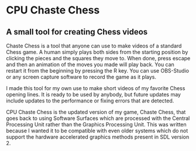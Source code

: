# CPU Chaste Chess

## A small tool for creating Chess videos

​Chaste Chess is a tool that anyone can use to make videos of a standard Chess game. A human simply plays both sides from the starting position by clicking the pieces and the squares they move to. When done, press escape and then an animation of the moves you made will play back. You can restart it from the beginning by pressing the R key. You can use OBS-Studio or any screen capture software to record the game as it plays.

I made this tool for my own use to make short videos of my favorite Chess opening lines. It is ready to be used by anybody, but future updates may include updates to the performance or fixing errors that are detected.

CPU Chaste Chess is the updated version of my game, Chaste Chess, that goes back to using Software Surfaces which are processed with the Central Processing Unit rather than the Graphics Processing Unit. This was written because I wanted it to be compatible with even older systems which do not support the hardware accelerated graphics methods present in SDL version 2.